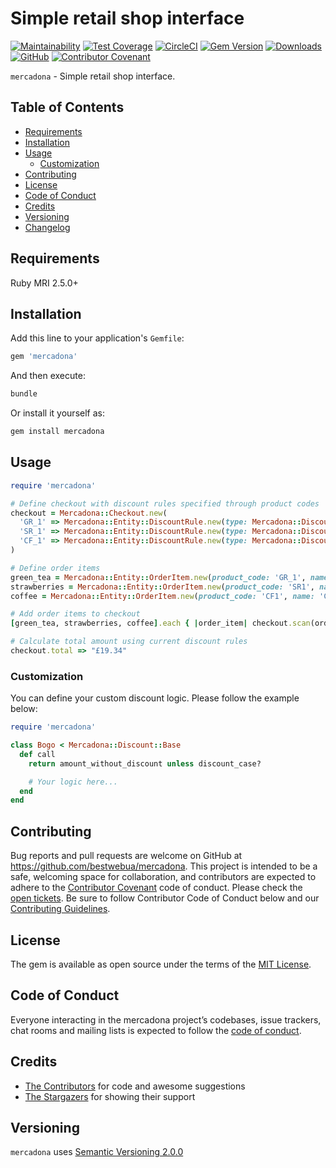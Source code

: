 # Simple retail shop interface

[![Maintainability](https://api.codeclimate.com/v1/badges/7d23569278869ef7adcc/maintainability)](https://codeclimate.com/github/bestwebua/mercadona/maintainability)
[![Test Coverage](https://api.codeclimate.com/v1/badges/7d23569278869ef7adcc/test_coverage)](https://codeclimate.com/github/bestwebua/mercadona/test_coverage)
[![CircleCI](https://circleci.com/gh/bestwebua/mercadona/tree/master.svg?style=svg)](https://circleci.com/gh/bestwebua/mercadona/tree/master)
[![Gem Version](https://badge.fury.io/rb/mercadona.svg)](https://badge.fury.io/rb/mercadona)
[![Downloads](https://img.shields.io/gem/dt/mercadona.svg?colorA=004d99&colorB=0073e6)](https://rubygems.org/gems/mercadona)
[![GitHub](https://img.shields.io/github/license/bestwebua/mercadona)](LICENSE.txt)
[![Contributor Covenant](https://img.shields.io/badge/Contributor%20Covenant-v1.4%20adopted-ff69b4.svg)](CODE_OF_CONDUCT.md)

`mercadona` - Simple retail shop interface.

## Table of Contents

- [Requirements](#requirements)
- [Installation](#installation)
- [Usage](#usage)
  - [Customization](#customization)
- [Contributing](#contributing)
- [License](#license)
- [Code of Conduct](#code-of-conduct)
- [Credits](#credits)
- [Versioning](#versioning)
- [Changelog](CHANGELOG.md)

## Requirements

Ruby MRI 2.5.0+

## Installation

Add this line to your application's `Gemfile`:

```ruby
gem 'mercadona'
```

And then execute:

```bash
bundle
```

Or install it yourself as:

```bash
gem install mercadona
```

## Usage

```ruby
require 'mercadona'

# Define checkout with discount rules specified through product codes
checkout = Mercadona::Checkout.new(
  'GR_1' => Mercadona::Entity::DiscountRule.new(type: Mercadona::Discount::Bogo, condition: '>=', quantity: 2),
  'SR_1' => Mercadona::Entity::DiscountRule.new(type: Mercadona::Discount::Quantity, condition: '>=', quantity: 3, discount: 0.5),
  'CF_1' => Mercadona::Entity::DiscountRule.new(type: Mercadona::Discount::Bulk, condition: '>=', quantity: 3, discount: 1/3r)
)

# Define order items
green_tea = Mercadona::Entity::OrderItem.new(product_code: 'GR_1', name: 'Green Tea', price: 3.11)
strawberries = Mercadona::Entity::OrderItem.new(product_code: 'SR1', name: 'Strawberries', price: 5.0)
coffee = Mercadona::Entity::OrderItem.new(product_code: 'CF1', name: 'Coffee', price: 11.23)

# Add order items to checkout
[green_tea, strawberries, coffee].each { |order_item| checkout.scan(order_item) }

# Calculate total amount using current discount rules
checkout.total => "£19.34"
```

### Customization

You can define your custom discount logic. Please follow the example below:

```ruby
require 'mercadona'

class Bogo < Mercadona::Discount::Base
  def call
    return amount_without_discount unless discount_case?

    # Your logic here...
  end
end
```

## Contributing

Bug reports and pull requests are welcome on GitHub at <https://github.com/bestwebua/mercadona>. This project is intended to be a safe, welcoming space for collaboration, and contributors are expected to adhere to the [Contributor Covenant](http://contributor-covenant.org) code of conduct. Please check the [open tickets](https://github.com/bestwebua/mercadona/issues). Be sure to follow Contributor Code of Conduct below and our [Contributing Guidelines](CONTRIBUTING.md).

## License

The gem is available as open source under the terms of the [MIT License](https://opensource.org/licenses/MIT).

## Code of Conduct

Everyone interacting in the mercadona project’s codebases, issue trackers, chat rooms and mailing lists is expected to follow the [code of conduct](CODE_OF_CONDUCT.md).

## Credits

- [The Contributors](https://github.com/bestwebua/mercadona/graphs/contributors) for code and awesome suggestions
- [The Stargazers](https://github.com/bestwebua/mercadona/stargazers) for showing their support

## Versioning

`mercadona` uses [Semantic Versioning 2.0.0](https://semver.org)
